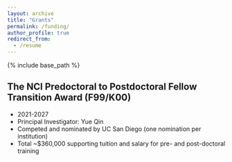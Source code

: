 ```yaml
---
layout: archive
title: "Grants"
permalink: /funding/
author_profile: true
redirect_from:
  - /resume
---
```


{% include base_path %}

## The NCI Predoctoral to Postdoctoral Fellow Transition Award (F99/K00)
* 2021-2027
* Principal Investigator: Yue Qin
* Competed and nominated by UC San Diego (one nomination per institution)
* Total ~$360,000 supporting tuition and salary for pre- and post-doctoral training
